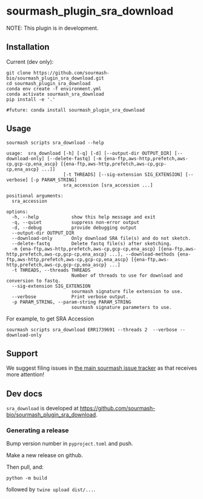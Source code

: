 # sourmash_plugin_sra_download

NOTE: This plugin is in development.

## Installation

Current (dev only):


```
git clone https://github.com/sourmash-bio/sourmash_plugin_sra_download.git
cd sourmash_plugin_sra_download
conda env create -f environment.yml
conda activate sourmash_sra_download
pip install -e '.'

#future: conda install sourmash_plugin_sra_download
```

## Usage

```
sourmash scripts sra_download --help
```

```
usage:  sra_download [-h] [-q] [-d] [--output-dir OUTPUT_DIR] [--download-only] [--delete-fastq] [-m {ena-ftp,aws-http,prefetch,aws-cp,gcp-cp,ena_ascp} [{ena-ftp,aws-http,prefetch,aws-cp,gcp-cp,ena_ascp} ...]]
                     [-t THREADS] [--sig-extension SIG_EXTENSION] [--verbose] [-p PARAM_STRING]
                     sra_accession [sra_accession ...]

positional arguments:
  sra_accession

options:
  -h, --help            show this help message and exit
  -q, --quiet           suppress non-error output
  -d, --debug           provide debugging output
  --output-dir OUTPUT_DIR
  --download-only       Only download SRA file(s) and do not sketch.
  --delete-fastq        Delete fastq file(s) after sketching.
  -m {ena-ftp,aws-http,prefetch,aws-cp,gcp-cp,ena_ascp} [{ena-ftp,aws-http,prefetch,aws-cp,gcp-cp,ena_ascp} ...], --download-methods {ena-ftp,aws-http,prefetch,aws-cp,gcp-cp,ena_ascp} [{ena-ftp,aws-http,prefetch,aws-cp,gcp-cp,ena_ascp} ...]
  -t THREADS, --threads THREADS
                        Number of threads to use for download and conversion to fastq.
  --sig-extension SIG_EXTENSION
                        sourmash signature file extension to use.
  --verbose             Print verbose output.
  -p PARAM_STRING, --param-string PARAM_STRING
                        sourmash signature parameters to use.

```

For example, to get SRA Accession 

```
sourmash scripts sra_download ERR1739691 --threads 2  --verbose --download-only
```


## Support

We suggest filing issues in [the main sourmash issue tracker](https://github.com/dib-lab/sourmash/issues) as that receives more attention!

## Dev docs

`sra_download` is developed at https://github.com/sourmash-bio/sourmash_plugin_sra_download.

### Generating a release

Bump version number in `pyproject.toml` and push.

Make a new release on github.

Then pull, and:

```
python -m build
```

followed by `twine upload dist/...`.
